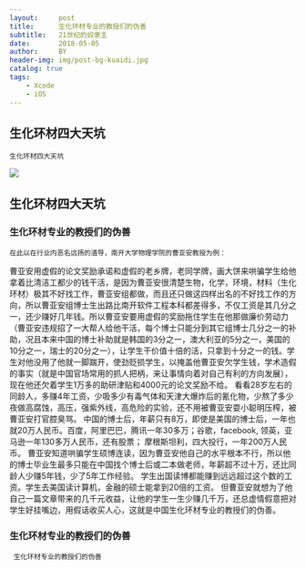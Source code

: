 ```yaml
---
layout:     post
title:      生化环材专业的教授们的伪善
subtitle:   21世纪的奴隶主
date:       2018-05-05
author:     BY
header-img: img/post-bg-kuaidi.jpg
catalog: true
tags:
    - Xcode
    - iOS
---
```


## 生化环材四大天坑


	生化环材四大天坑

![](https://upload-images.jianshu.io/upload_images/545662-f9031dfcce085f8f.png?imageMogr2/auto-orient/strip%7CimageView2/2/w/459)

## 生化环材四大天坑

###  生化环材专业的教授们的伪善

	
	在此以在行业内恶名远扬的渣导，南开大学物理学院的曹亚安教授为例：
曹亚安用虚假的论文奖励承诺和虚假的老乡牌，老同学牌，画大饼来哄骗学生给他拿着比清洁工都少的钱干活，是因为曹亚安很清楚生物，化学，环境，材料（生化环材）极其不好找工作，曹亚安组都做，而且还只做这四样出名的不好找工作的方向，所以曹亚安组博士生出路比南开软件工程本科都差得多，不仅工资是其几分之一，还少赚好几年钱。所以曹亚安要用虚假的奖励拖住学生在他那做廉价劳动力（曹亚安违规招了一大帮人给他干活，每个博士只能分到其它组博士几分之一的补助，况且本来中国的博士补助就是韩国的3分之一，澳大利亚的5分之一，美国的10分之一，瑞士的20分之一），让学生干价值十倍的活，只拿到十分之一的钱。学生对他没用了他就一脚踹开，使劲贬损学生，以掩盖他曹亚安欠学生钱，学术造假的事实（就是中国官场常用的抓人把柄，来让事情向着对自己有利的方向发展），现在他还欠着学生1万多的助研津贴和4000元的论文奖励不给。
看看28岁左右的同龄人，多赚4年工资，少吸多少有毒气体和天津大爆炸后的氰化物，少熬了多少夜做高腐蚀，高压，强紫外线，高危险的实验，还不用被曹亚安耍小聪明压榨，被曹亚安打官腔臭骂。
中国的博士后，年薪只有8万，即使是美国的博士后，一年也就20万人民币。百度，阿里巴巴，腾讯一年30多万；谷歌，facebook, 领英，亚马逊一年130多万人民币，还有股票； 摩根斯坦利，四大投行，一年200万人民币。
曹亚安知道哄骗学生硕博连读，因为曹亚安他自己的水平根本不行，所以他的博士毕业生最多只能在中国找个博士后或二本做老师，年薪超不过十万，还比同龄人少赚5年钱，少了5年工作经验。
学生出国读博都能赚到远远超过这个数的工资。学生去美国读计算机，金融的硕士能拿到20倍的工资。
但曹亚安就想为了他自己一篇文章带来的几千元收益，让他的学生一生少赚几千万，还总虚情假意把对学生好挂嘴边，用假话收买人心，这就是中国生化环材专业的教授们的伪善。


###  生化环材专业的教授们的伪善

	 生化环材专业的教授们的伪善
